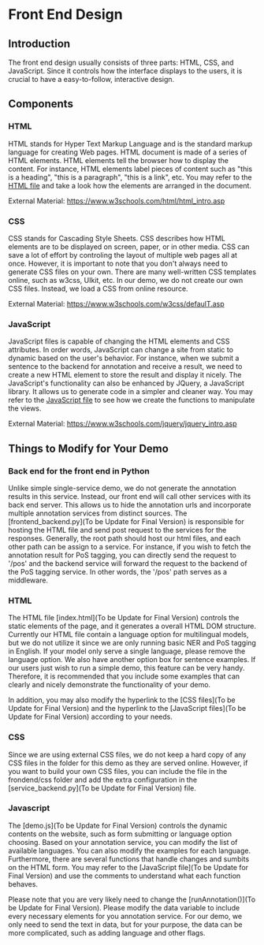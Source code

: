 # Front End Design

## Introduction

The front end design usually consists of three parts: HTML, CSS, and JavaScript. Since it controls how the interface displays to the users, it is crucial to have a easy-to-follow, interactive design.

## Components

### HTML

HTML stands for Hyper Text Markup Language and is the standard markup language for creating Web pages. HTML document is made of a series of HTML elements. HTML elements tell the browser how to display the content. For instance, HTML elements label pieces of content such as "this is a heading", "this is a paragraph", "this is a link", etc. You may refer to the [HTML file](index.html) and take a look how the elements are arranged in the document.

External Material: https://www.w3schools.com/html/html_intro.asp

### CSS

CSS stands for Cascading Style Sheets. CSS describes how HTML elements are to be displayed on screen, paper, or in other media. CSS can save a lot of effort by controling the layout of multiple web pages all at once. However, it is important to note that you don't always need to generate CSS files on your own. There are many well-written CSS templates online, such as w3css, UIkit, etc. In our demo, we do not create our own CSS files. Instead, we load a CSS from online resource.

External Material: https://www.w3schools.com/w3css/defaulT.asp

### JavaScript

JavaScript files is capable of changing the HTML elements and CSS attributes. In order words, JavaScript can change a site from static to dynamic based on the user's behavior. For instance, when we submit a sentence to the backend for annotation and receive a result, we need to create a new HTML element to store the result and display it nicely. The JavaScript's functionality can also be enhanced by JQuery, a JavaScript library. It allows us to generate code in a simpler and cleaner way. You may refer to the [JavaScript file](js/demo.js) to see how we create the functions to manipulate the views.

External Material: https://www.w3schools.com/jquery/jquery_intro.asp

## Things to Modify for Your Demo

### Back end for the front end in Python

Unlike simple single-service demo, we do not generate the annotation results in this service. Instead, our front end will call other services with its back end server. This allows us to hide the annotation urls and incorporate multiple annotation services from distinct sources. The [frontend_backend.py](To be Update for Final Version) is responsible for hosting the HTML file and send post request to the services for the responses. Generally, the root path should host our html files, and each other path can be assign to a service. For instance, if you wish to fetch the annotation result for PoS tagging, you can directly send the request to '/pos' and the backend service will forward the request to the backend of the PoS tagging service. In other words, the '/pos' path serves as a middleware.

### HTML

The HTML file [index.html](To be Update for Final Version) controls the static elements of the page, and it generates a overall HTML DOM structure. Currently our HTML file contain a language option for multilingual models, but we do not utilize it since we are only running basic NER and PoS tagging in English. If your model only serve a single language, please remove the language option. We also have another option box for sentence examples. If our users just wish to run a simple demo, this feature can be very handy. Therefore, it is recommended that you include some examples that can clearly and nicely demonstrate the functionality of your demo. 

In addition, you may also modify the hyperlink to the [CSS files](To be Update for Final Version) and the hyperlink to the [JavaScript files](To be Update for Final Version) according to your needs.

### CSS

Since we are using external CSS files, we do not keep a hard copy of any CSS files in the folder for this demo as they are served online. However, if you want to build your own CSS files, you can include the file in the frondend/css folder and add the extra configuration in the [service_backend.py](To be Update for Final Version) file.

### Javascript

The [demo.js](To be Update for Final Version) controls the dynamic contents on the website, such as form submitting or language option choosing. Based on your annotation service, you can modify the list of available languages. You can also modify the examples for each language. Furthermore, there are several functions that handle changes and sumbits on the HTML form. You may refer to the [JavaScript file](To be Update for Final Version) and use the comments to understand what each function behaves.

Please note that you are very likely need to change the [runAnnotation()](To be Update for Final Version). Please modify the data variable to include every necessary elements for you annotation service. For our demo, we only need to send the text in data, but for your purpose, the data can be more complicated, such as adding language and other flags.
